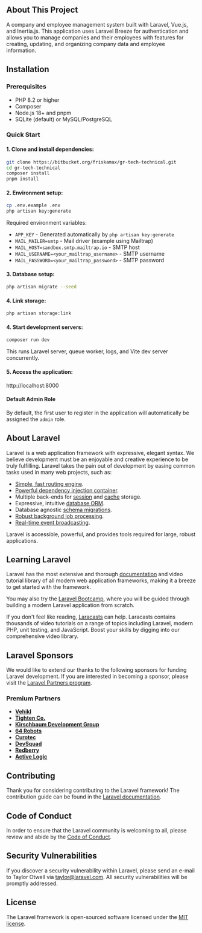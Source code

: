 ## About This Project

A company and employee management system built with Laravel, Vue.js, and Inertia.js. This application uses Laravel Breeze for authentication and allows you to manage companies and their employees with features for creating, updating, and organizing company data and employee information.

## Installation

### Prerequisites
- PHP 8.2 or higher
- Composer
- Node.js 18+ and pnpm
- SQLite (default) or MySQL/PostgreSQL

### Quick Start

#### 1. Clone and install dependencies:
```bash
git clone https://bitbucket.org/friskamax/gr-tech-technical.git
cd gr-tech-technical
composer install
pnpm install
```

#### 2. Environment setup:
```bash
cp .env.example .env
php artisan key:generate
```

Required environment variables:

- `APP_KEY` - Generated automatically by `php artisan key:generate`
- `MAIL_MAILER=smtp` - Mail driver (example using Mailtrap)
- `MAIL_HOST=sandbox.smtp.mailtrap.io` - SMTP host
- `MAIL_USERNAME=<your_mailtrap_username>` - SMTP username
- `MAIL_PASSWORD=<your_mailtrap_password>` - SMTP password

#### 3. Database setup:
```bash
php artisan migrate --seed
```

#### 4. Link storage:
```bash
php artisan storage:link
```

#### 4. Start development servers:
```bash
composer run dev
```
This runs Laravel server, queue worker, logs, and Vite dev server concurrently.

#### 5. Access the application:
http://localhost:8000
  
#### Default Admin Role

By default, the first user to register in the application will automatically be assigned the `admin` role.

## About Laravel

Laravel is a web application framework with expressive, elegant syntax. We believe development must be an enjoyable and creative experience to be truly fulfilling. Laravel takes the pain out of development by easing common tasks used in many web projects, such as:

- [Simple, fast routing engine](https://laravel.com/docs/routing).
- [Powerful dependency injection container](https://laravel.com/docs/container).
- Multiple back-ends for [session](https://laravel.com/docs/session) and [cache](https://laravel.com/docs/cache) storage.
- Expressive, intuitive [database ORM](https://laravel.com/docs/eloquent).
- Database agnostic [schema migrations](https://laravel.com/docs/migrations).
- [Robust background job processing](https://laravel.com/docs/queues).
- [Real-time event broadcasting](https://laravel.com/docs/broadcasting).

Laravel is accessible, powerful, and provides tools required for large, robust applications.

## Learning Laravel

Laravel has the most extensive and thorough [documentation](https://laravel.com/docs) and video tutorial library of all modern web application frameworks, making it a breeze to get started with the framework.

You may also try the [Laravel Bootcamp](https://bootcamp.laravel.com), where you will be guided through building a modern Laravel application from scratch.

If you don't feel like reading, [Laracasts](https://laracasts.com) can help. Laracasts contains thousands of video tutorials on a range of topics including Laravel, modern PHP, unit testing, and JavaScript. Boost your skills by digging into our comprehensive video library.

## Laravel Sponsors

We would like to extend our thanks to the following sponsors for funding Laravel development. If you are interested in becoming a sponsor, please visit the [Laravel Partners program](https://partners.laravel.com).

### Premium Partners

- **[Vehikl](https://vehikl.com)**
- **[Tighten Co.](https://tighten.co)**
- **[Kirschbaum Development Group](https://kirschbaumdevelopment.com)**
- **[64 Robots](https://64robots.com)**
- **[Curotec](https://www.curotec.com/services/technologies/laravel)**
- **[DevSquad](https://devsquad.com/hire-laravel-developers)**
- **[Redberry](https://redberry.international/laravel-development)**
- **[Active Logic](https://activelogic.com)**

## Contributing

Thank you for considering contributing to the Laravel framework! The contribution guide can be found in the [Laravel documentation](https://laravel.com/docs/contributions).

## Code of Conduct

In order to ensure that the Laravel community is welcoming to all, please review and abide by the [Code of Conduct](https://laravel.com/docs/contributions#code-of-conduct).

## Security Vulnerabilities

If you discover a security vulnerability within Laravel, please send an e-mail to Taylor Otwell via [taylor@laravel.com](mailto:taylor@laravel.com). All security vulnerabilities will be promptly addressed.

## License

The Laravel framework is open-sourced software licensed under the [MIT license](https://opensource.org/licenses/MIT).
